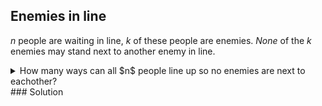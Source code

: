 ## Enemies in line
$n$ people are waiting in line, $k$ of these people are enemies.  *None* of the $k$ enemies may stand next to another enemy in line.  
<details>
  <summary>How many ways can all $n$ people line up so no enemies are next to eachother?</summary>
  ${n-k+1 \choose k} (n-k)! \cdot k!$
</details>
### Solution
